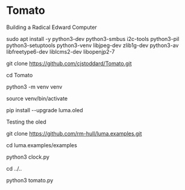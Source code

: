 # Tomato
Building a Radical Edward Computer

sudo apt install -y python3-dev python3-smbus i2c-tools python3-pil python3-setuptools python3-venv libjpeg-dev zlib1g-dev python3-av libfreetype6-dev liblcms2-dev libopenjp2-7

git clone https://github.com/cjstoddard/Tomato.git

cd Tomato

python3 -m venv venv

source venv/bin/activate

pip install --upgrade luma.oled

Testing the oled

git clone https://github.com/rm-hull/luma.examples.git

cd luma.examples/examples

python3 clock.py

cd ../..

python3 tomato.py
